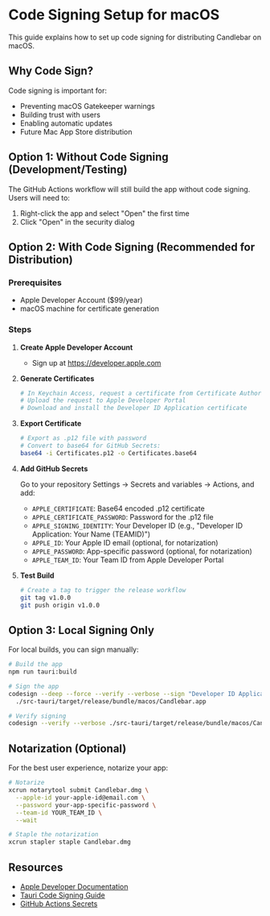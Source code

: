 # Code Signing Setup for macOS

This guide explains how to set up code signing for distributing Candlebar on macOS.

## Why Code Sign?

Code signing is important for:
- Preventing macOS Gatekeeper warnings
- Building trust with users
- Enabling automatic updates
- Future Mac App Store distribution

## Option 1: Without Code Signing (Development/Testing)

The GitHub Actions workflow will still build the app without code signing. Users will need to:
1. Right-click the app and select "Open" the first time
2. Click "Open" in the security dialog

## Option 2: With Code Signing (Recommended for Distribution)

### Prerequisites
- Apple Developer Account ($99/year)
- macOS machine for certificate generation

### Steps

1. **Create Apple Developer Account**
   - Sign up at https://developer.apple.com

2. **Generate Certificates**
   ```bash
   # In Keychain Access, request a certificate from Certificate Authority
   # Upload the request to Apple Developer Portal
   # Download and install the Developer ID Application certificate
   ```

3. **Export Certificate**
   ```bash
   # Export as .p12 file with password
   # Convert to base64 for GitHub Secrets:
   base64 -i Certificates.p12 -o Certificates.base64
   ```

4. **Add GitHub Secrets**
   
   Go to your repository Settings → Secrets and variables → Actions, and add:
   
   - `APPLE_CERTIFICATE`: Base64 encoded .p12 certificate
   - `APPLE_CERTIFICATE_PASSWORD`: Password for the .p12 file
   - `APPLE_SIGNING_IDENTITY`: Your Developer ID (e.g., "Developer ID Application: Your Name (TEAMID)")
   - `APPLE_ID`: Your Apple ID email (optional, for notarization)
   - `APPLE_PASSWORD`: App-specific password (optional, for notarization)
   - `APPLE_TEAM_ID`: Your Team ID from Apple Developer Portal

5. **Test Build**
   ```bash
   # Create a tag to trigger the release workflow
   git tag v1.0.0
   git push origin v1.0.0
   ```

## Option 3: Local Signing Only

For local builds, you can sign manually:

```bash
# Build the app
npm run tauri:build

# Sign the app
codesign --deep --force --verify --verbose --sign "Developer ID Application: Your Name" \
  ./src-tauri/target/release/bundle/macos/Candlebar.app

# Verify signing
codesign --verify --verbose ./src-tauri/target/release/bundle/macos/Candlebar.app
```

## Notarization (Optional)

For the best user experience, notarize your app:

```bash
# Notarize
xcrun notarytool submit Candlebar.dmg \
  --apple-id your-apple-id@email.com \
  --password your-app-specific-password \
  --team-id YOUR_TEAM_ID \
  --wait

# Staple the notarization
xcrun stapler staple Candlebar.dmg
```

## Resources

- [Apple Developer Documentation](https://developer.apple.com/documentation/security/notarizing_macos_software_before_distribution)
- [Tauri Code Signing Guide](https://tauri.app/v1/guides/distribution/sign-macos)
- [GitHub Actions Secrets](https://docs.github.com/en/actions/security-guides/encrypted-secrets)